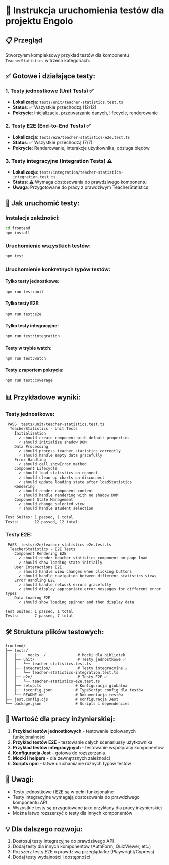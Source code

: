 # 🧪 Instrukcja uruchomienia testów dla projektu Engolo

## 📋 Przegląd

Stworzyłem kompleksowy przykład testów dla komponentu `TeacherStatistics` w trzech kategoriach:

## ✅ Gotowe i działające testy:

### 1. **Testy jednostkowe** (Unit Tests) ✅
- **Lokalizacja**: `tests/unit/teacher-statistics.test.ts`
- **Status**: ✅ Wszystkie przechodzą (12/12)
- **Pokrycie**: Inicjalizacja, przetwarzanie danych, lifecycle, renderowanie

### 2. **Testy E2E** (End-to-End Tests) ✅
- **Lokalizacja**: `tests/e2e/teacher-statistics-e2e.test.ts`
- **Status**: ✅ Wszystkie przechodzą (7/7)
- **Pokrycie**: Renderowanie, interakcje użytkownika, obsługa błędów

### 3. **Testy integracyjne** (Integration Tests) ⚠️
- **Lokalizacja**: `tests/integration/teacher-statistics-integration.test.ts`
- **Status**: ⚠️ Wymaga dostosowania do prawdziwego komponentu
- **Uwaga**: Przygotowane do pracy z prawdziwym TeacherStatistics

## 🚀 Jak uruchomić testy:

### Instalacja zależności:
```bash
cd frontend
npm install
```

### Uruchomienie wszystkich testów:
```bash
npm test
```

### Uruchomienie konkretnych typów testów:

#### Tylko testy jednostkowe:
```bash
npm run test:unit
```

#### Tylko testy E2E:
```bash
npm run test:e2e
```

#### Tylko testy integracyjne:
```bash
npm run test:integration
```

#### Testy w trybie watch:
```bash
npm run test:watch
```

#### Testy z raportem pokrycia:
```bash
npm run test:coverage
```

## 📊 Przykładowe wyniki:

### Testy jednostkowe:
```
 PASS  tests/unit/teacher-statistics.test.ts
  TeacherStatistics - Unit Tests
    Initialization
      ✓ should create component with default properties
      ✓ should initialize shadow DOM
    Data Processing
      ✓ should process teacher statistics correctly
      ✓ should handle empty data gracefully
    Error Handling
      ✓ should call showError method
    Component Lifecycle
      ✓ should load statistics on connect
      ✓ should clean up charts on disconnect
      ✓ should update loading state after loadStatistics
    Rendering
      ✓ should render component content
      ✓ should handle rendering with no shadow DOM
    Component State Management
      ✓ should change selected view
      ✓ should handle student selection

Test Suites: 1 passed, 1 total
Tests:       12 passed, 12 total
```

### Testy E2E:
```
 PASS  tests/e2e/teacher-statistics-e2e.test.ts
  TeacherStatistics - E2E Tests
    Component Rendering E2E
      ✓ should render teacher statistics component on page load
      ✓ should show loading state initially
    User Interactions E2E
      ✓ should handle view changes when clicking buttons
      ✓ should handle navigation between different statistics views
    Error Handling E2E
      ✓ should handle network errors gracefully
      ✓ should display appropriate error messages for different error types
    Data Loading E2E
      ✓ should show loading spinner and then display data

Test Suites: 1 passed, 1 total
Tests:       7 passed, 7 total
```

## 🛠️ Struktura plików testowych:

```
frontend/
├── tests/
│   ├── __mocks__/              # Mocki dla bibliotek
│   ├── unit/                   # Testy jednostkowe ✅
│   │   └── teacher-statistics.test.ts
│   ├── integration/            # Testy integracyjne ⚠️
│   │   └── teacher-statistics-integration.test.ts
│   ├── e2e/                    # Testy E2E ✅
│   │   └── teacher-statistics-e2e.test.ts
│   ├── setup.ts               # Konfiguracja globalna
│   ├── tsconfig.json          # TypeScript config dla testów
│   └── README.md              # Dokumentacja testów
├── jest.config.cjs            # Konfiguracja Jest
└── package.json               # Scripts i dependencies
```

## 🎯 Wartość dla pracy inżynierskiej:

1. **Przykład testów jednostkowych** - testowanie izolowanych funkcjonalności
2. **Przykład testów E2E** - testowanie całych scenariuszy użytkownika
3. **Przykład testów integracyjnych** - testowanie współpracy komponentów
4. **Konfiguracja Jest** - gotowa do rozszerzania
5. **Mocki i helpers** - dla zewnętrznych zależności
6. **Scripts npm** - łatwe uruchamianie różnych typów testów

## 📝 Uwagi:

- Testy jednostkowe i E2E są w pełni funkcjonalne
- Testy integracyjne wymagają dostosowania do prawdziwego komponentu API
- Wszystkie testy są przygotowane jako przykłady dla pracy inżynierskiej
- Można łatwo rozszerzyć o testy dla innych komponentów

## 💡 Dla dalszego rozwoju:

1. Dostosuj testy integracyjne do prawdziwego API
2. Dodaj testy dla innych komponentów (AuthForm, QuizViewer, etc.)
3. Rozszerz testy E2E o prawdziwą przeglądarkę (Playwright/Cypress)
4. Dodaj testy wydajności i dostępności
